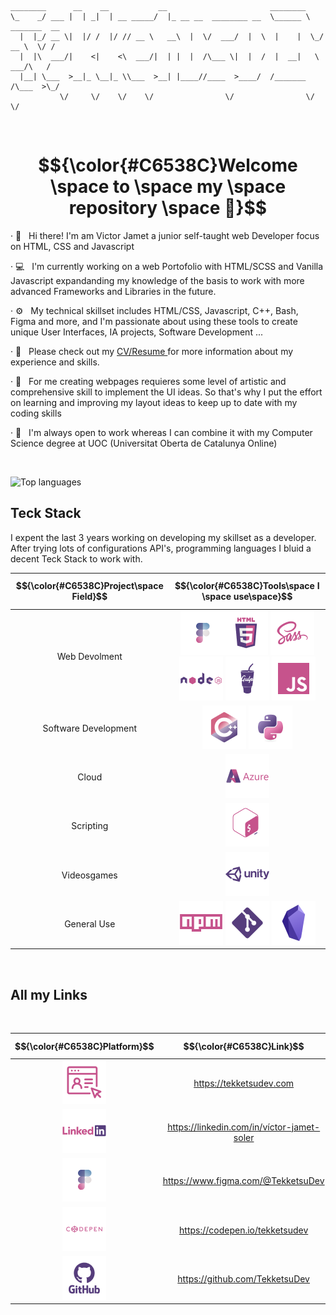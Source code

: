 ```
________      __    __           __                       ________               
\_    _/ ___ |  | _|  | __ _____/  |_ __ __  ________ __  \______ \   _______  __
  |  |_/ __ \|  |/ /  |/ // __ \   __\  |  \/  ___/  |  \  |    |  \_/ __ \  \/ /
  |  |\  ___/|    <|    <\  ___/|  | |  |  /\___ \|  |  /  |  __|   \  ___/\   / 
  |__| \___  >__|_ \__|_ \\___  >__| |____//____  >____/  /_______  /\___  >\_/  
           \/     \/    \/    \/                \/                \/     \/      
```
<br>

# $${\color{#C6538C}Welcome \space to \space my \space repository \space 🐸}$$ 

<p>· 👾  &nbsp; Hi there! I'm am Victor Jamet a junior self-taught web Developer focus on HTML, CSS and Javascript </p>
<p>· 💻 &nbsp; I'm currently working on a web Portofolio with HTML/SCSS and Vanilla Javascript expandanding my knowledge of the basis to work with more advanced Frameworks and Libraries in the future.</p>
<p>· ⚙️ &nbsp; My technical skillset includes HTML/CSS, Javascript, C++, Bash, Figma and more, and I'm passionate about using these tools to create unique User Interfaces, IA projects, Software Development ... </p>
<p>· 📄 &nbsp; Please check out my <a href="https://drive.google.com/file/d/1Gh4q_RSMQUjufm2Qrm-QesiBepiZ79rO/view?usp=share_link"> CV/Resume </a> for more information about my experience and skills.</p>
<p>· 🎨 &nbsp; For me creating webpages requieres some level of artistic and comprehensive skill to implement the UI ideas. So that's why I put the effort on learning and improving my layout ideas to keep up to date with my coding skills</p>
<p>· 💼 &nbsp; I'm always open to work whereas I can combine it with my  Computer Science degree at UOC (Universitat Oberta de Catalunya Online)</p>
<br>


![Top languages](https://github-readme-stats.vercel.app/api/top-langs/?username=tekketsudev&theme=dracula&show_icons=true)

## Teck Stack
I expent the last 3 years working on developing my skillset as a developer. After trying lots of configurations API's, programming languages I bluid a decent Teck Stack to work with.


| $${\color{#C6538C}Project\space Field}$$ | $${\color{#C6538C}Tools\space I \space use\space}$$ |
|:---------------:|:-------------:|
| Web Devolment   | <img src="./img/icon-figma.png" alt="figma"><img src="./img/icon-html5.png" alt="html5"/>  <img src="./img/icon-sass.png" alt="sass"/>  <img alt="nodejs" src="./img/icon-nodejs.png"/>  <img src="./img/icon-gulp.png" alt="gulp"/>  <img src="./img/icon-javascript.png" alt="javascript"/>|
| Software Development |<img alt="cplusplus" src="./img/icon-cplusplus.png">  <img alt="python" src="./img/icon-python.png"> |
| Cloud | <img src="./img/icon-azure.png"> |
| Scripting | <img src="./img/icon-bash.png"> |
|Videosgames|<img src="./img/icon-unity.png"/>|
|General Use| <img alt="npm" src="./img/icon-npm.png">  <img alt="git" src="./img/icon-git.png">  <img alt="obsidian" src="./img/icon-obsidian.png">|

<br>

## All my Links

<br>

| $${\color{#C6538C}Platform}$$ | $${\color{#C6538C}Link}$$|
| :-----------: | :-----------: |
| <img src="./img/icon-portofolio.png"> | https://tekketsudev.com |
| <img src="./img/icon-linkedin.png"> | https://linkedin.com/in/víctor-jamet-soler |
| <img src="./img/icon-figma.png"> | https://www.figma.com/@TekketsuDev |
| <img src="./img/icon-codepen.png"> | https://codepen.io/tekketsudev |
| <img src="./img/icon-github.png"> | https://github.com/TekketsuDev |

